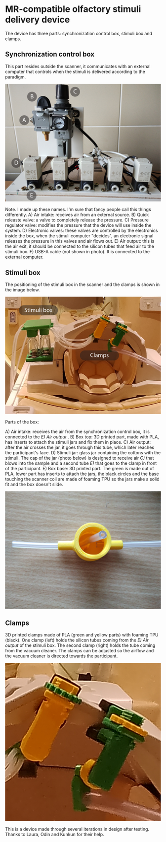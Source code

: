 # MR-compatible olfactory stimuli delivery device
 
The device has three parts: synchronization control box, stimuli box and clamps.
 
## Synchronization control box
 
This part resides outside the scanner, it communicates with an external computer that controls when the stimuli is delivered according to the paradigm.

![Front of syncronization control box](https://github.com/rhernandez00/NAPEmo/blob/main/device/images/front_diagram.png?raw=true)

Note. I made up these names. I'm sure that fancy people call this things differently.
A) Air intake: receives air from an external source.
B) Quick releaste valve: a valve to completely release the pressure.
C) Pressure regulator valve: modifies the pressure that the device will use inside the system.
D) Electronic valves: these valves are controlled by the electronics inside the box, when the stimuli computer "decides", an electronic signal releases the pressure in this valves and air flows out.
E) Air output: this is the air exit, it should be connected to the silicon tubes that feed air to the stimuli box.
F) USB-A cable (not shown in photo). It is connected to the external computer.

## Stimuli box

The positioning of the stimuli box in the scanner and the clamps is shown in the image below.

![Stimuli box](https://github.com/rhernandez00/NAPEmo/blob/main/device/images/positioning.png?raw=true)

Parts of the box:

A) Air intake: receives the air from the synchronization control box, it is connected to the *E) Air output* .
B) Box top: 3D printed part, made with PLA, has inserts to attach the stimuli jars and fix them in place.
C) Air output: after the air crosses the jar, it goes through this tube, which later reaches the participant's face.
D) Stimuli jar: glass jar containing the cottons with the stimuli. The cap of the jar (photo below) is designed to receive air *C)* that blows into the sample and a second tube *E)* that goes to the clamp in front of the participant.
E) Box base: 3D printed part. The green is made out of PLA, lower part has inserts to attach the jars, the black circles and the base touching the scanner coil are made of foaming TPU so the jars make a solid fit and the box doesn't slide.

![Jar cap](https://github.com/rhernandez00/NAPEmo/blob/main/device/images/cap.jpg?raw=true)

## Clamps

3D printed clamps made of PLA (green and yellow parts) with foaming TPU (black). One clamp (left) holds the silicon tubes coming from the *E) Air output* of the stimuli box. The second clamp (right) holds the tube coming from the vacuum cleaner. The clamps can be adjusted so the airflow and the vacuum cleaner is directed towards the participant.

![Clamps](https://github.com/rhernandez00/NAPEmo/blob/main/device/images/clamps.jpg?raw=true) 


This is a device made through several iterations in design after testing. Thanks to Laura, Odin and Kunkun for their help.
